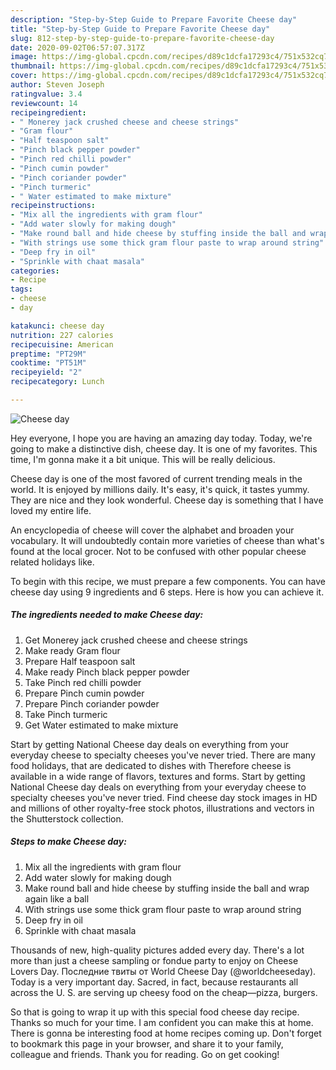 ```yaml
---
description: "Step-by-Step Guide to Prepare Favorite Cheese day"
title: "Step-by-Step Guide to Prepare Favorite Cheese day"
slug: 812-step-by-step-guide-to-prepare-favorite-cheese-day
date: 2020-09-02T06:57:07.317Z
image: https://img-global.cpcdn.com/recipes/d89c1dcfa17293c4/751x532cq70/cheese-day-recipe-main-photo.jpg
thumbnail: https://img-global.cpcdn.com/recipes/d89c1dcfa17293c4/751x532cq70/cheese-day-recipe-main-photo.jpg
cover: https://img-global.cpcdn.com/recipes/d89c1dcfa17293c4/751x532cq70/cheese-day-recipe-main-photo.jpg
author: Steven Joseph
ratingvalue: 3.4
reviewcount: 14
recipeingredient:
- " Monerey jack crushed cheese and cheese strings"
- "Gram flour"
- "Half teaspoon salt"
- "Pinch black pepper powder"
- "Pinch red chilli powder"
- "Pinch cumin powder"
- "Pinch coriander powder"
- "Pinch turmeric"
- " Water estimated to make mixture"
recipeinstructions:
- "Mix all the ingredients with gram flour"
- "Add water slowly for making dough"
- "Make round ball and hide cheese by stuffing inside the ball and wrap again like a ball"
- "With strings use some thick gram flour paste to wrap around string"
- "Deep fry in oil"
- "Sprinkle with chaat masala"
categories:
- Recipe
tags:
- cheese
- day

katakunci: cheese day 
nutrition: 227 calories
recipecuisine: American
preptime: "PT29M"
cooktime: "PT51M"
recipeyield: "2"
recipecategory: Lunch

---
```



![Cheese day](https://img-global.cpcdn.com/recipes/d89c1dcfa17293c4/751x532cq70/cheese-day-recipe-main-photo.jpg)

Hey everyone, I hope you are having an amazing day today. Today, we're going to make a distinctive dish, cheese day. It is one of my favorites. This time, I'm gonna make it a bit unique. This will be really delicious.

Cheese day is one of the most favored of current trending meals in the world. It is enjoyed by millions daily. It's easy, it's quick, it tastes yummy. They are nice and they look wonderful. Cheese day is something that I have loved my entire life.

An encyclopedia of cheese will cover the alphabet and broaden your vocabulary. It will undoubtedly contain more varieties of cheese than what&#39;s found at the local grocer. Not to be confused with other popular cheese related holidays like.


To begin with this recipe, we must prepare a few components. You can have cheese day using 9 ingredients and 6 steps. Here is how you can achieve it.

<!--inarticleads1-->

##### The ingredients needed to make Cheese day:

1. Get  Monerey jack crushed cheese and cheese strings
1. Make ready Gram flour
1. Prepare Half teaspoon salt
1. Make ready Pinch black pepper powder
1. Take Pinch red chilli powder
1. Prepare Pinch cumin powder
1. Prepare Pinch coriander powder
1. Take Pinch turmeric
1. Get  Water estimated to make mixture


Start by getting National Cheese day deals on everything from your everyday cheese to specialty cheeses you&#39;ve never tried. There are many food holidays, that are dedicated to dishes with Therefore cheese is available in a wide range of flavors, textures and forms. Start by getting National Cheese day deals on everything from your everyday cheese to specialty cheeses you&#39;ve never tried. Find cheese day stock images in HD and millions of other royalty-free stock photos, illustrations and vectors in the Shutterstock collection. 

<!--inarticleads2-->

##### Steps to make Cheese day:

1. Mix all the ingredients with gram flour
1. Add water slowly for making dough
1. Make round ball and hide cheese by stuffing inside the ball and wrap again like a ball
1. With strings use some thick gram flour paste to wrap around string
1. Deep fry in oil
1. Sprinkle with chaat masala


Thousands of new, high-quality pictures added every day. There&#39;s a lot more than just a cheese sampling or fondue party to enjoy on Cheese Lovers Day. Последние твиты от World Cheese Day (@worldcheeseday). Today is a very important day. Sacred, in fact, because restaurants all across the U. S. are serving up cheesy food on the cheap—pizza, burgers. 

So that is going to wrap it up with this special food cheese day recipe. Thanks so much for your time. I am confident you can make this at home. There is gonna be interesting food at home recipes coming up. Don't forget to bookmark this page in your browser, and share it to your family, colleague and friends. Thank you for reading. Go on get cooking!
